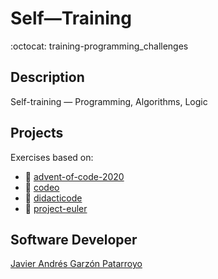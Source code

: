 # Self―Training
:octocat: training-programming_challenges

## Description
Self-training ― Programming, Algorithms, Logic

## Projects
Exercises based on:
* :open_file_folder: [advent-of-code-2020](https://adventofcode.com/)
* :open_file_folder: [codeo](https://codeo.app/)
* :open_file_folder: [didacticode](https://didacticode.com/)
* :open_file_folder: [project-euler](https://projecteuler.net/)

## Software Developer
[Javier Andrés Garzón Patarroyo](https://www.javierandresgp.com/)
